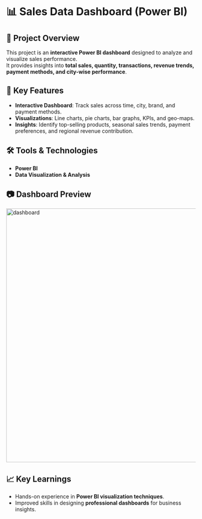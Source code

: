 # 📊 Sales Data Dashboard (Power BI)

## 📌 Project Overview
This project is an **interactive Power BI dashboard** designed to analyze and visualize sales performance.  
It provides insights into **total sales, quantity, transactions, revenue trends, payment methods, and city-wise performance**.

## 🚀 Key Features
- **Interactive Dashboard**: Track sales across time, city, brand, and payment methods.  
- **Visualizations**: Line charts, pie charts, bar graphs, KPIs, and geo-maps.  
- **Insights**: Identify top-selling products, seasonal sales trends, payment preferences, and regional revenue contribution.  

## 🛠️ Tools & Technologies
- **Power BI**  
- **Data Visualization & Analysis**  

## 📷 Dashboard Preview
<img width="1207" height="673" alt="dashboard" src="https://github.com/user-attachments/assets/03c38f51-567e-4214-b50b-89f66333a8a6" />


## 📈 Key Learnings
- Hands-on experience in **Power BI visualization techniques**.  
- Improved skills in designing **professional dashboards** for business insights.  


